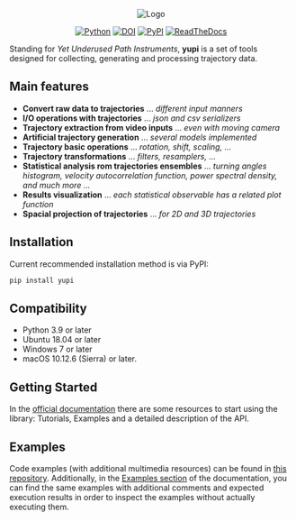 <p align="center">
<img src="logo.png" alt="Logo"><br>
</p>

<div align="center">
<a href="https://www.python.org/downloads/release/python-3912/"><img src="https://img.shields.io/badge/python-3.9-blue" alt="Python"></a>
<a href="https://zenodo.org/badge/latestdoi/304602979"><img src="https://zenodo.org/badge/304602979.svg" alt="DOI"></a>
<a href="https://pypi.org/project/yupi/"><img src="https://img.shields.io/pypi/v/yupi" alt="PyPI"></a>
<a href="https://yupi.readthedocs.io/en/latest/"><img src="https://img.shields.io/readthedocs/yupi" alt="ReadTheDocs"></a>
</div>

Standing for *Yet Underused Path Instruments*, **yupi** is a set of tools designed
for collecting, generating and processing trajectory data.

## **Main features**

- **Convert raw data to trajectories** ... *different input manners*
- **I/O operations with trajectories** ... *json and csv serializers*
- **Trajectory extraction from video inputs** ... *even with moving camera*
- **Artificial trajectory generation** ... *several models implemented*
- **Trajectory basic operations** ... *rotation, shift, scaling, ...*
- **Trajectory transformations** ... *filters, resamplers, ...*
- **Statistical analysis rom trajectories ensembles** ... *turning angles histogram, velocity autocorrelation function, power spectral density, and much more ...*
- **Results visualization** ... *each statistical observable has a related plot function*
- **Spacial projection of trajectories** ... *for 2D and 3D trajectories*

## Installation

Current recommended installation method is via PyPI:

```cmd
pip install yupi
```

## Compatibility

- Python 3.9 or later
- Ubuntu 18.04 or later
- Windows 7 or later
- macOS 10.12.6 (Sierra) or later.

## Getting Started

In the [official documentation](https://yupi.readthedocs.io/en/latest/) there
are some resources to start using the library: Tutorials, Examples  and a
detailed description of the API.

## Examples

Code examples (with additional multimedia resources) can be found in
[this repository](https://github.com/yupidevs/yupi_examples). Additionally, in
the [Examples section](https://yupi.readthedocs.io/en/latest/examples/examples.html)
of the documentation, you can find the same examples with additional comments
and expected execution results in order to inspect the examples without actually
executing them.
